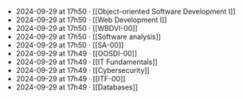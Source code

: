 - 2024-09-29 at 17h50 · [[Object-oriented Software Development I]]
- 2024-09-29 at 17h50 · [[Web Development I]]
- 2024-09-29 at 17h50 · [[WBDVI-00]]
- 2024-09-29 at 17h50 · [[Software analysis]]
- 2024-09-29 at 17h50 · [[SA-00]]
- 2024-09-29 at 17h49 · [[OOSDI-00]]
- 2024-09-29 at 17h49 · [[IT Fundamentals]]
- 2024-09-29 at 17h49 · [[Cybersecurity]]
- 2024-09-29 at 17h49 · [[ITF-00]]
- 2024-09-29 at 17h49 · [[Databases]]
